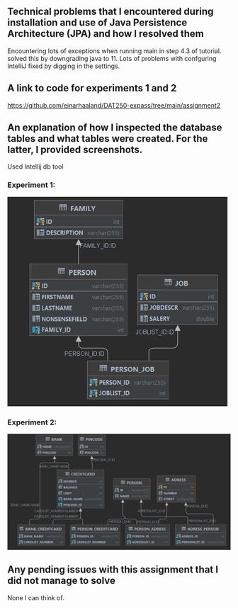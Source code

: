 ## Technical problems that I encountered during installation and use of Java Persistence Architecture (JPA) and how I resolved them
Encountering lots of exceptions when running main in step 4.3 of tutorial. solved this by downgrading java to 11. Lots of problems with confguring IntelliJ fixed by digging in the settings.
## A link to code for experiments 1 and 2
https://github.com/einarhaaland/DAT250-expass/tree/main/assignment2

## An explanation of how I inspected the database tables and what tables were created. For the latter, I provided screenshots.
Used Intellij db tool
### Experiment 1:
![db table overview](/images/exp1db.jpg?raw=true)

### Experiment 2:
![db table overview](/images/exp2db.jpg?raw=true)

## Any pending issues with this assignment that I did not manage to solve
None I can think of.

